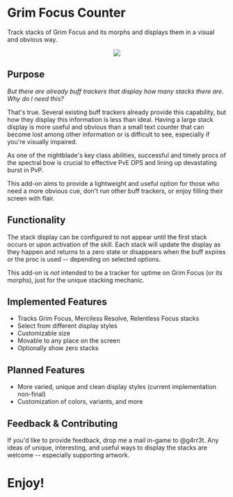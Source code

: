 # Grim Focus Counter

Track stacks of Grim Focus and its morphs and displays
them in a visual and obvious way.

<p align="center">
    <img src="https://github.com/inimicus/GrimFocusCounter/blob/master/art/GrimFocusCounter.gif?raw=true"><br>
</p>

## Purpose
_But there are already buff trackers that display how many 
stacks there are. Why do I need this?_

That's true. Several existing buff trackers already provide 
this capability, but how they display this information is less 
than ideal. Having a large stack display is more useful and 
obvious than a small text counter that can become lost among
other information or is difficult to see, especially if you're 
visually impaired.

As one of the nightblade's key class abilities, 
successful and timely procs of the spectral bow is crucial 
to effective PvE DPS and lining up devastating burst in PvP.

This add-on aims to provide a lightweight and useful option 
for those who need a more obvious cue, don't run other buff 
trackers, or enjoy filling their screen with flair.

## Functionality
The stack display can be configured to not appear until the first
stack occurs or upon activation of the skill. Each stack will update
the display as they happen and returns to a zero state or disappears
when the buff expires or the proc is used -- depending on selected options.

This add-on is _not_ intended to be a tracker for uptime on 
Grim Focus (or its morphs), just for the unique stacking mechanic.

## Implemented Features
- Tracks Grim Focus, Merciless Resolve, Relentless Focus stacks
- Select from different display styles
- Customizable size
- Movable to any place on the screen
- Optionally show zero stacks

## Planned Features
- More varied, unique and clean display styles (current implementation non-final)
- Customization of colors, variants, and more

## Feedback & Contributing
If you'd like to provide feedback, drop me a mail in-game to
@g4rr3t. Any ideas of unique, interesting, and useful ways to 
display the stacks are welcome -- especially supporting artwork.

# Enjoy!

